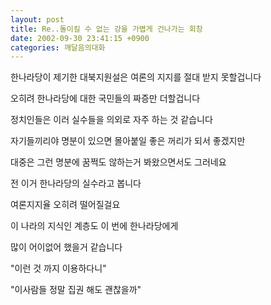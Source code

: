 ```yaml
---
layout: post
title: Re..돌이킬 수 없는 강을 가볍게 건나가는 회창
date: 2002-09-30 23:41:15 +0900
categories: 깨달음의대화
---
```

한나라당이 제기한 대북지원설은 여론의 지지를 절대 받지 못할겁니다
  
오히려 한나라당에 대한 국민들의 짜증만 더할겁니다
  
정치인들은 이러 실수들을 의외로 자주 하는 것 같습니다
  
자기들끼리야 명분이 있으면 몰아붙일 좋은 꺼리가 되서 좋겠지만
  
대중은 그런 명분에 꿈쩍도 않하는거 봐왔으면서도 그러네요
  
전 이거 한나라당의 실수라고 봅니다
  
여론지지율 오히려 떨어질걸요
  

  
이 나라의 지식인 계층도 이 번에 한나라당에게
  
많이 어이없어 했을거 같습니다
  
"이런 것 까지 이용하다니"
  
"이사람들 정말 집권 해도 괜찮을까"